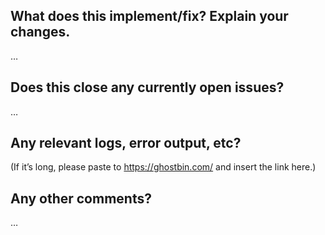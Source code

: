 <!-- Thanks for sending a pull request!

Here's how it's done:
0. If you are planning a large feature, please, discuss it first in a separate issue.
   See also [CONTRIBUTING.md](https://github.com/sobolevn/git-secret/blob/master/CONTRIBUTING.md) if you haven't already.
1. Make sure that you open your pull request against the `master` branch
2. Make sure that your code has the same style as the surrounding code and git-secret in general
3. Make sure your code passes using `shellcheck` with `make lint`
4. If you are adding or changing features, please add tests that cover the new behavior (in addition to the unchanged behavior if appropriate)
5. Make sure that all tests pass
6. Add an entry to CHANGELOG.md explaining the change briefly and, if appropriate, referring to the related issue #

Please make sure you click the link above to view the contribution guidelines, then fill out the blanks below. -->

What does this implement/fix? Explain your changes.
---------------------------------------------------
…

Does this close any currently open issues?
------------------------------------------
…

Any relevant logs, error output, etc?
-------------------------------------
(If it’s long, please paste to https://ghostbin.com/ and insert the link here.)

Any other comments?
-------------------
…
